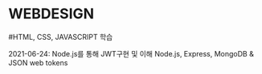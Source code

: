 # WEBDESIGN

#HTML, CSS, JAVASCRIPT 학습



2021-06-24: Node.js를 통해 JWT구현 및 이해 Node.js, Express, MongoDB & JSON web tokens
